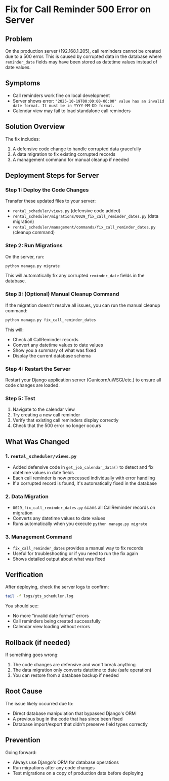 # Fix for Call Reminder 500 Error on Server

## Problem
On the production server (192.168.1.205), call reminders cannot be created due to a 500 error. This is caused by corrupted data in the database where `reminder_date` fields may have been stored as datetime values instead of date values.

## Symptoms
- Call reminders work fine on local development
- Server shows error: `"2025-10-19T00:00:00-06:00" value has an invalid date format. It must be in YYYY-MM-DD format.`
- Calendar view may fail to load standalone call reminders

## Solution Overview
The fix includes:
1. A defensive code change to handle corrupted data gracefully
2. A data migration to fix existing corrupted records
3. A management command for manual cleanup if needed

## Deployment Steps for Server

### Step 1: Deploy the Code Changes
Transfer these updated files to your server:
- `rental_scheduler/views.py` (defensive code added)
- `rental_scheduler/migrations/0029_fix_call_reminder_dates.py` (data migration)
- `rental_scheduler/management/commands/fix_call_reminder_dates.py` (cleanup command)

### Step 2: Run Migrations
On the server, run:
```bash
python manage.py migrate
```

This will automatically fix any corrupted `reminder_date` fields in the database.

### Step 3: (Optional) Manual Cleanup Command
If the migration doesn't resolve all issues, you can run the manual cleanup command:
```bash
python manage.py fix_call_reminder_dates
```

This will:
- Check all CallReminder records
- Convert any datetime values to date values
- Show you a summary of what was fixed
- Display the current database schema

### Step 4: Restart the Server
Restart your Django application server (Gunicorn/uWSGI/etc.) to ensure all code changes are loaded.

### Step 5: Test
1. Navigate to the calendar view
2. Try creating a new call reminder
3. Verify that existing call reminders display correctly
4. Check that the 500 error no longer occurs

## What Was Changed

### 1. `rental_scheduler/views.py`
- Added defensive code in `get_job_calendar_data()` to detect and fix datetime values in date fields
- Each call reminder is now processed individually with error handling
- If a corrupted record is found, it's automatically fixed in the database

### 2. Data Migration
- `0029_fix_call_reminder_dates.py` scans all CallReminder records on migration
- Converts any datetime values to date values
- Runs automatically when you execute `python manage.py migrate`

### 3. Management Command
- `fix_call_reminder_dates` provides a manual way to fix records
- Useful for troubleshooting or if you need to run the fix again
- Shows detailed output about what was fixed

## Verification

After deploying, check the server logs to confirm:
```bash
tail -f logs/gts_scheduler.log
```

You should see:
- No more "invalid date format" errors
- Call reminders being created successfully
- Calendar view loading without errors

## Rollback (if needed)
If something goes wrong:
1. The code changes are defensive and won't break anything
2. The data migration only converts datetime to date (safe operation)
3. You can restore from a database backup if needed

## Root Cause
The issue likely occurred due to:
- Direct database manipulation that bypassed Django's ORM
- A previous bug in the code that has since been fixed
- Database import/export that didn't preserve field types correctly

## Prevention
Going forward:
- Always use Django's ORM for database operations
- Run migrations after any code changes
- Test migrations on a copy of production data before deploying


